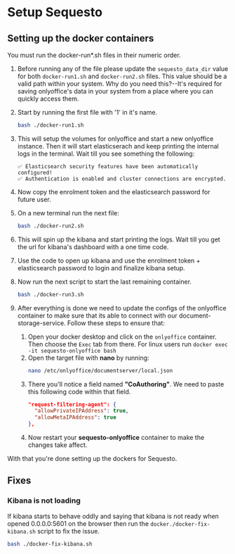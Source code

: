# Setup Sequesto

## Setting up the docker containers

You must run the docker-run\*.sh files in their numeric order.

1. Before running any of the file please update the `sequesto_data_dir` value for both `docker-run1.sh` and `docker-run2.sh` files. This value should be a valid path within your system. Why do you need this?--It's required for saving onlyoffice's data in your system from a place where you can quickly access them.

2. Start by running the first file with '1' in it's name.
   ```bash
   bash ./docker-run1.sh
   ```
3. This will setup the volumes for onlyoffice and start a new onlyoffice instance. Then it will start elasticserach and keep printing the internal logs in the terminal. Wait till you see something the following:
   ```
   ✅ Elasticsearch security features have been automatically configured!
   ✅ Authentication is enabled and cluster connections are encrypted.
   ```
4. Now copy the enrolment token and the elasticsearch password for future user.
5. On a new terminal run the next file:
   ```bash
   bash ./docker-run2.sh
   ```
6. This will spin up the kibana and start printing the logs. Wait till you get the url for kibana's dashboard with a one time code.
7. Use the code to open up kibana and use the enrolment token + elasticsearch password to login and finalize kibana setup.
8. Now run the next script to start the last remaining container.
   ```bash
   bash ./docker-run3.sh
   ```
9. After everything is done we need to update the configs of the onlyoffice container to make sure that its able to connect with our document-storage-service. Follow these steps to ensure that:
   1. Open your docker desktop and click on the `onlyoffice` container. Then choose the `Exec` tab from there. For linux users run `docker exec -it sequesto-onlyoffice bash`
   2. Open the target file with **nano** by running:
      ```bash
      nano /etc/onlyoffice/documentserver/local.json
      ```
   3. There you'll notice a field named **"CoAuthoring"**. We need to paste this following code within that field.
      ```json
      "request-filtering-agent": {
        "allowPrivateIPAddress": true,
        "allowMetaIPAddress": true
      },
      ```
   4. Now restart your **sequesto-onlyoffice** container to make the changes take affect.

With that you're done setting up the dockers for Sequesto.

## Fixes

### Kibana is not loading

If kibana starts to behave oddly and saying that kibana is not ready when opened 0.0.0.0:5601 on the browser then run the `docker./docker-fix-kibana.sh` script to fix the issue.

```bash
bash ./docker-fix-kibana.sh
```
